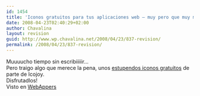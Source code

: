 ```yaml
---
id: 1454
title: 'Iconos gratuitos para tus aplicaciones web – muy pero que muy monos'
date: 2008-04-23T02:40:29+02:00
author: Chavalina
layout: revision
guid: http://www.wp.chavalina.net/2008/04/23/837-revision/
permalink: /2008/04/23/837-revision/
---
```

Muuuucho tiempo sin escribiiiiir…  
Pero traigo algo que merece la pena, unos <a href="http://icojoy.com/blogs/3" target="_blank">estupendos iconos gratuitos</a> de parte de Icojoy.  
Disfrutadlos!  
Visto en <a href="http://webappers.com" target="_blank">WebAppers</a>